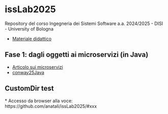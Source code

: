 # issLab2025
Repository del corso Ingegneria dei Sistemi Software a.a. 2024/2025 - DISI - University of Bologna
  * [Materiale didattico](iss25Material/docs/_build/html)
## Fase 1: dagli oggetti ai microservizi (in Java)
  * [Articolo sui microservizi](iss25Material/docs/_build/html/_static/msoIEEE.pdf)
  * [conway25Java](conway25Java)
 
 <h2 id="xxx">CustomDir test</h2> 
    * <!-- comment: ancora personalizzata -->
      Accesso da browser alla voce: https://github.com/anatali/issLab2025/#xxx
